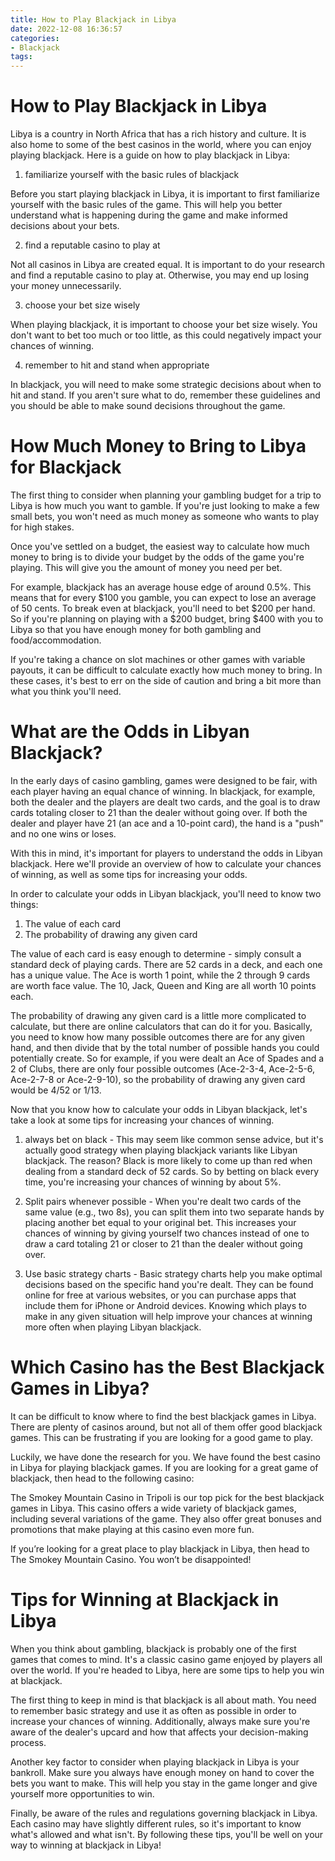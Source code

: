 ```yaml
---
title: How to Play Blackjack in Libya
date: 2022-12-08 16:36:57
categories:
- Blackjack
tags:
---
```



#  How to Play Blackjack in Libya

 Libya is a country in North Africa that has a rich history and culture. It is also home to some of the best casinos in the world, where you can enjoy playing blackjack. Here is a guide on how to play blackjack in Libya:

1. familiarize yourself with the basic rules of blackjack

Before you start playing blackjack in Libya, it is important to first familiarize yourself with the basic rules of the game. This will help you better understand what is happening during the game and make informed decisions about your bets.

2. find a reputable casino to play at

Not all casinos in Libya are created equal. It is important to do your research and find a reputable casino to play at. Otherwise, you may end up losing your money unnecessarily.

3. choose your bet size wisely

When playing blackjack, it is important to choose your bet size wisely. You don't want to bet too much or too little, as this could negatively impact your chances of winning.

4. remember to hit and stand when appropriate

In blackjack, you will need to make some strategic decisions about when to hit and stand. If you aren't sure what to do, remember these guidelines and you should be able to make sound decisions throughout the game.

#  How Much Money to Bring to Libya for Blackjack

The first thing to consider when planning your gambling budget for a trip to Libya is how much you want to gamble. If you're just looking to make a few small bets, you won't need as much money as someone who wants to play for high stakes.

Once you've settled on a budget, the easiest way to calculate how much money to bring is to divide your budget by the odds of the game you're playing. This will give you the amount of money you need per bet.

For example, blackjack has an average house edge of around 0.5%. This means that for every $100 you gamble, you can expect to lose an average of 50 cents. To break even at blackjack, you'll need to bet $200 per hand. So if you're planning on playing with a $200 budget, bring $400 with you to Libya so that you have enough money for both gambling and food/accommodation.

If you're taking a chance on slot machines or other games with variable payouts, it can be difficult to calculate exactly how much money to bring. In these cases, it's best to err on the side of caution and bring a bit more than what you think you'll need.

#  What are the Odds in Libyan Blackjack?

In the early days of casino gambling, games were designed to be fair, with each player having an equal chance of winning. In blackjack, for example, both the dealer and the players are dealt two cards, and the goal is to draw cards totaling closer to 21 than the dealer without going over. If both the dealer and player have 21 (an ace and a 10-point card), the hand is a "push" and no one wins or loses.

With this in mind, it's important for players to understand the odds in Libyan blackjack. Here we'll provide an overview of how to calculate your chances of winning, as well as some tips for increasing your odds.

In order to calculate your odds in Libyan blackjack, you'll need to know two things:
1. The value of each card
2. The probability of drawing any given card

The value of each card is easy enough to determine - simply consult a standard deck of playing cards. There are 52 cards in a deck, and each one has a unique value. The Ace is worth 1 point, while the 2 through 9 cards are worth face value. The 10, Jack, Queen and King are all worth 10 points each.

The probability of drawing any given card is a little more complicated to calculate, but there are online calculators that can do it for you. Basically, you need to know how many possible outcomes there are for any given hand, and then divide that by the total number of possible hands you could potentially create. So for example, if you were dealt an Ace of Spades and a 2 of Clubs, there are only four possible outcomes (Ace-2-3-4, Ace-2-5-6, Ace-2-7-8 or Ace-2-9-10), so the probability of drawing any given card would be 4/52 or 1/13.

Now that you know how to calculate your odds in Libyan blackjack, let's take a look at some tips for increasing your chances of winning.

1. always bet on black - This may seem like common sense advice, but it's actually good strategy when playing blackjack variants like Libyan blackjack. The reason? Black is more likely to come up than red when dealing from a standard deck of 52 cards. So by betting on black every time, you're increasing your chances of winning by about 5%.

2. Split pairs whenever possible - When you're dealt two cards of the same value (e.g., two 8s), you can split them into two separate hands by placing another bet equal to your original bet. This increases your chances of winning by giving yourself two chances instead of one to draw a card totaling 21 or closer to 21 than the dealer without going over.

3. Use basic strategy charts - Basic strategy charts help you make optimal decisions based on the specific hand you're dealt. They can be found online for free at various websites, or you can purchase apps that include them for iPhone or Android devices. Knowing which plays to make in any given situation will help improve your chances at winning more often when playing Libyan blackjack.

#  Which Casino has the Best Blackjack Games in Libya?

It can be difficult to know where to find the best blackjack games in Libya. There are plenty of casinos around, but not all of them offer good blackjack games. This can be frustrating if you are looking for a good game to play.

Luckily, we have done the research for you. We have found the best casino in Libya for playing blackjack games. If you are looking for a great game of blackjack, then head to the following casino:

The Smokey Mountain Casino in Tripoli is our top pick for the best blackjack games in Libya. This casino offers a wide variety of blackjack games, including several variations of the game. They also offer great bonuses and promotions that make playing at this casino even more fun.

If you’re looking for a great place to play blackjack in Libya, then head to The Smokey Mountain Casino. You won’t be disappointed!

#  Tips for Winning at Blackjack in Libya

When you think about gambling, blackjack is probably one of the first games that comes to mind. It's a classic casino game enjoyed by players all over the world. If you're headed to Libya, here are some tips to help you win at blackjack.

The first thing to keep in mind is that blackjack is all about math. You need to remember basic strategy and use it as often as possible in order to increase your chances of winning. Additionally, always make sure you're aware of the dealer's upcard and how that affects your decision-making process.

Another key factor to consider when playing blackjack in Libya is your bankroll. Make sure you always have enough money on hand to cover the bets you want to make. This will help you stay in the game longer and give yourself more opportunities to win.

Finally, be aware of the rules and regulations governing blackjack in Libya. Each casino may have slightly different rules, so it's important to know what's allowed and what isn't. By following these tips, you'll be well on your way to winning at blackjack in Libya!